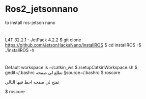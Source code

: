 # Ros2_jetsonnano
to install ros-jetson nano

#
L4T 32.2.1 - JetPack 4.2.2
$ git clone https://github.com/JetsonHacksNano/installROS 
$ cd installROS
-$
./installROS
-h
#
Default workspace is ~/catkin_ws
$./setupCatkinWorkspace.sh
$ gedit~/.bashrc
تطلع لي صفحه 
§source~/.bashrc
$ roscore

تفتح لي صفحه احط فيها التالي 

$ roscore

